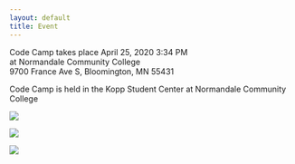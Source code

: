 ```yaml
---
layout: default
title: Event
---
```


Code Camp takes place April 25, 2020 3:34 PM<br>
at Normandale Community College<br>
9700 France Ave S, Bloomington, MN 55431<br>

Code Camp is held in the Kopp Student Center at Normandale Community College

<p><img src="https://twincitiescodecamp.com/Content/Images/Location/normandale-entrance.jpg" ></p>

<p><img src="https://twincitiescodecamp.com/Content/Images/Location/normandale-first-floor.jpg" /></p>

<p><img src="https://twincitiescodecamp.com/Content/Images/Location/normandale-second-floor.jpg" /></p>
